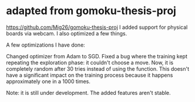 # adapted from gomoku-thesis-proj
https://github.com/Mig26/gomoku-thesis-proj
I added support for physical boards via webcam. I also optimized a few things.

A few optimizations I have done:

Changed optimizer from Adam to SGD.
Fixed a bug where the training kept repeating the exploration phase: it couldn't choose a move. Now, it is completely random after 30 tries instead of using the function. This doesn't have a significant impact on the training process because it happens approximately one in a 1000 times.

Note: it is still under development. The added features aren't stable.

